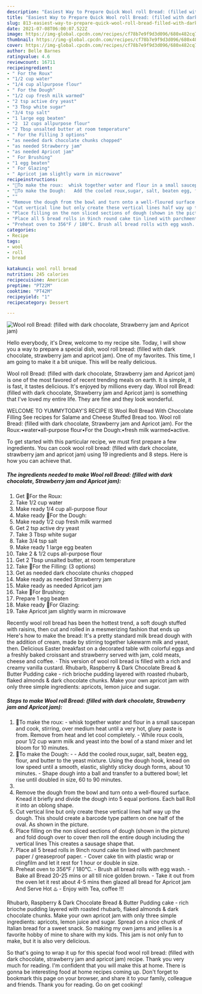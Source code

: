 ```yaml
---
description: "Easiest Way to Prepare Quick Wool roll Bread: (filled with dark chocolate, Strawberry jam and Apricot jam)"
title: "Easiest Way to Prepare Quick Wool roll Bread: (filled with dark chocolate, Strawberry jam and Apricot jam)"
slug: 813-easiest-way-to-prepare-quick-wool-roll-bread-filled-with-dark-chocolate-strawberry-jam-and-apricot-jam
date: 2021-07-08T06:00:07.522Z
image: https://img-global.cpcdn.com/recipes/cf78b7e9f9d3d096/680x482cq70/wool-roll-bread-filled-with-dark-chocolate-strawberry-jam-and-apricot-jam-recipe-main-photo.jpg
thumbnail: https://img-global.cpcdn.com/recipes/cf78b7e9f9d3d096/680x482cq70/wool-roll-bread-filled-with-dark-chocolate-strawberry-jam-and-apricot-jam-recipe-main-photo.jpg
cover: https://img-global.cpcdn.com/recipes/cf78b7e9f9d3d096/680x482cq70/wool-roll-bread-filled-with-dark-chocolate-strawberry-jam-and-apricot-jam-recipe-main-photo.jpg
author: Belle Barnes
ratingvalue: 4.6
reviewcount: 16711
recipeingredient:
- " For the Roux"
- "1/2 cup water"
- "1/4 cup allpurpose flour"
- " For the Dough"
- "1/2 cup fresh milk warmed"
- "2 tsp active dry yeast"
- "3 Tbsp white sugar"
- "3/4 tsp salt"
- "1 large egg beaten"
- "2  12 cups allpurpose flour"
- "2 Tbsp unsalted butter at room temperature"
- " For the Filling 3 options"
- "as needed dark chocolate chunks chopped"
- "as needed Strawberry jam"
- "as needed Apricot jam"
- " For Brushing"
- "1 egg beaten"
- " For Glazing"
- " Apricot jam slightly warm in microwave"
recipeinstructions:
- "🌻To make the roux:  whisk together water and flour in a small saucepan and cook, stirring, over medium heat until a very hot, gluey paste is from. Remove from heat and let cool completely. While roux cools, pour 1/2 cup warm milk and yeast into the bowl of a stand mixer and let bloom for 10 minutes."
- "🌻To make the Dough:   Add the cooled roux,sugar, salt, beaten egg, flour, and butter to the yeast mixture. Using the dough hook, knead on low speed until a smooth, elastic, slightly sticky dough forms, about 10 minutes.  Shape dough into a ball and transfer to a buttered bowl; let rise until doubled in size, 60 to 90 minutes."
- ""
- "Remove the dough from the bowl and turn onto a well-floured surface. Knead it briefly and divide the dough into 5 equal portions. Each ball Roll it into an oblong shape."
- "Cut vertical line but only create these vertical lines half way up the dough. This should create a barcode type pattern on one half of the oval. As shown in the picture."
- "Place filling on the non sliced sections of dough (shown in the picture) and fold dough over to cover then roll the entire dough including the vertical lines This creates a sausage shape that."
- "Place all 5 bread rolls in 9inch round cake tin lined with parchment paper / greaseproof paper.  Cover cake tin with plastic wrap or clingfilm and let it rest for 1 hour or double in size."
- "Preheat oven to 356°F / 180°C. Brush all bread rolls with egg wash.  Bake all Bread 20-25 mins or all till nice golden brown.  Take it out from the oven let it rest about 4-5 mins then glazed all bread for Apricot jam And Serve Hot ♨️ Enjoy with Tea, coffee !!!"
categories:
- Recipe
tags:
- wool
- roll
- bread

katakunci: wool roll bread 
nutrition: 245 calories
recipecuisine: American
preptime: "PT22M"
cooktime: "PT42M"
recipeyield: "1"
recipecategory: Dessert

---
```



![Wool roll Bread: (filled with dark chocolate, Strawberry jam and Apricot jam)](https://img-global.cpcdn.com/recipes/cf78b7e9f9d3d096/680x482cq70/wool-roll-bread-filled-with-dark-chocolate-strawberry-jam-and-apricot-jam-recipe-main-photo.jpg)

Hello everybody, it's Drew, welcome to my recipe site. Today, I will show you a way to prepare a special dish, wool roll bread: (filled with dark chocolate, strawberry jam and apricot jam). One of my favorites. This time, I am going to make it a bit unique. This will be really delicious.

Wool roll Bread: (filled with dark chocolate, Strawberry jam and Apricot jam) is one of the most favored of recent trending meals on earth. It is simple, it is fast, it tastes delicious. It's enjoyed by millions every day. Wool roll Bread: (filled with dark chocolate, Strawberry jam and Apricot jam) is something that I've loved my entire life. They are fine and they look wonderful.

WELCOME TO YUMMYTODAY&#39;S RECIPE IS Wool Roll Bread With Chocolate Filling See recipes for Salame and Cheese Stuffed Bread too. Wool roll Bread: (filled with dark chocolate, Strawberry jam and Apricot jam). For the Roux:•water•all-purpose flour•For the Dough:•fresh milk warmed•active.


To get started with this particular recipe, we must first prepare a few ingredients. You can cook wool roll bread: (filled with dark chocolate, strawberry jam and apricot jam) using 19 ingredients and 8 steps. Here is how you can achieve that.

<!--inarticleads1-->

##### The ingredients needed to make Wool roll Bread: (filled with dark chocolate, Strawberry jam and Apricot jam):

1. Get  🌻For the Roux:
1. Take 1/2 cup water
1. Make ready 1/4 cup all-purpose flour
1. Make ready  🌻For the Dough:
1. Make ready 1/2 cup fresh milk warmed
1. Get 2 tsp active dry yeast
1. Take 3 Tbsp white sugar
1. Take 3/4 tsp salt
1. Make ready 1 large egg beaten
1. Take 2 &amp; 1/2 cups all-purpose flour
1. Get 2 Tbsp unsalted butter, at room temperature
1. Take  🌻For the Filling: (3 options)
1. Get as needed dark chocolate chunks chopped
1. Make ready as needed Strawberry jam
1. Make ready as needed Apricot jam
1. Take  🌻For Brushing:
1. Prepare 1 egg beaten
1. Make ready  🌻For Glazing:
1. Take  Apricot jam slightly warm in microwave


Recently wool roll bread has been the hottest trend, a soft dough stuffed with raisins, then cut and rolled in a mesmerizing fashion that ends up Here&#39;s how to make the bread: It&#39;s a pretty standard milk bread dough with the addition of cream, made by stirring together lukewarm milk and yeast, then. Delicious Easter breakfast on a decorated table with colorful eggs and a freshly baked croissant and strawberry served with jam, cold meats, cheese and coffee. · This version of wool roll bread is filled with a rich and creamy vanilla custard. Rhubarb, Raspberry &amp; Dark Chocolate Bread &amp; Butter Pudding cake - rich brioche pudding layered with roasted rhubarb, flaked almonds &amp; dark chocolate chunks. Make your own apricot jam with only three simple ingredients: apricots, lemon juice and sugar. 

<!--inarticleads2-->

##### Steps to make Wool roll Bread: (filled with dark chocolate, Strawberry jam and Apricot jam):

1. 🌻To make the roux:  - whisk together water and flour in a small saucepan and cook, stirring, over medium heat until a very hot, gluey paste is from. Remove from heat and let cool completely. - While roux cools, pour 1/2 cup warm milk and yeast into the bowl of a stand mixer and let bloom for 10 minutes.
1. 🌻To make the Dough:  -  - Add the cooled roux,sugar, salt, beaten egg, flour, and butter to the yeast mixture. Using the dough hook, knead on low speed until a smooth, elastic, slightly sticky dough forms, about 10 minutes. -  Shape dough into a ball and transfer to a buttered bowl; let rise until doubled in size, 60 to 90 minutes.
1. 
1. Remove the dough from the bowl and turn onto a well-floured surface. Knead it briefly and divide the dough into 5 equal portions. Each ball Roll it into an oblong shape.
1. Cut vertical line but only create these vertical lines half way up the dough. This should create a barcode type pattern on one half of the oval. As shown in the picture.
1. Place filling on the non sliced sections of dough (shown in the picture) and fold dough over to cover then roll the entire dough including the vertical lines This creates a sausage shape that.
1. Place all 5 bread rolls in 9inch round cake tin lined with parchment paper / greaseproof paper.  - Cover cake tin with plastic wrap or clingfilm and let it rest for 1 hour or double in size.
1. Preheat oven to 356°F / 180°C. - Brush all bread rolls with egg wash.  - Bake all Bread 20-25 mins or all till nice golden brown.  - Take it out from the oven let it rest about 4-5 mins then glazed all bread for Apricot jam And Serve Hot ♨️ - Enjoy with Tea, coffee !!!


Rhubarb, Raspberry &amp; Dark Chocolate Bread &amp; Butter Pudding cake - rich brioche pudding layered with roasted rhubarb, flaked almonds &amp; dark chocolate chunks. Make your own apricot jam with only three simple ingredients: apricots, lemon juice and sugar. Spread on a nice chunk of Italian bread for a sweet snack. So making my own jams and jellies is a favorite hobby of mine to share with my kids. This jam is not only fun to make, but it is also very delicious. 

So that's going to wrap it up for this special food wool roll bread: (filled with dark chocolate, strawberry jam and apricot jam) recipe. Thank you very much for reading. I'm confident that you will make this at home. There is gonna be interesting food at home recipes coming up. Don't forget to bookmark this page on your browser, and share it to your family, colleague and friends. Thank you for reading. Go on get cooking!
